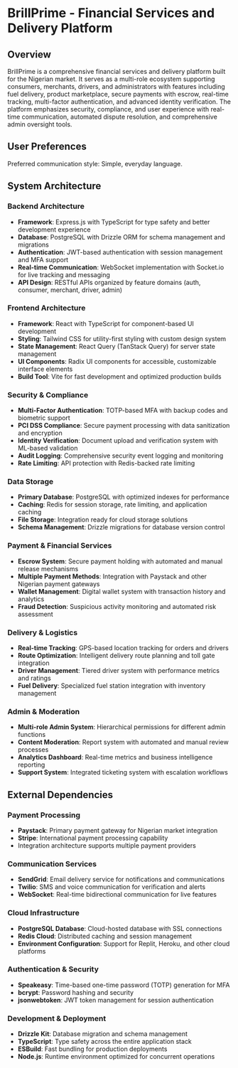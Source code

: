 # BrillPrime - Financial Services and Delivery Platform

## Overview

BrillPrime is a comprehensive financial services and delivery platform built for the Nigerian market. It serves as a multi-role ecosystem supporting consumers, merchants, drivers, and administrators with features including fuel delivery, product marketplace, secure payments with escrow, real-time tracking, multi-factor authentication, and advanced identity verification. The platform emphasizes security, compliance, and user experience with real-time communication, automated dispute resolution, and comprehensive admin oversight tools.

## User Preferences

Preferred communication style: Simple, everyday language.

## System Architecture

### Backend Architecture
- **Framework**: Express.js with TypeScript for type safety and better development experience
- **Database**: PostgreSQL with Drizzle ORM for schema management and migrations
- **Authentication**: JWT-based authentication with session management and MFA support
- **Real-time Communication**: WebSocket implementation with Socket.io for live tracking and messaging
- **API Design**: RESTful APIs organized by feature domains (auth, consumer, merchant, driver, admin)

### Frontend Architecture  
- **Framework**: React with TypeScript for component-based UI development
- **Styling**: Tailwind CSS for utility-first styling with custom design system
- **State Management**: React Query (TanStack Query) for server state management
- **UI Components**: Radix UI components for accessible, customizable interface elements
- **Build Tool**: Vite for fast development and optimized production builds

### Security & Compliance
- **Multi-Factor Authentication**: TOTP-based MFA with backup codes and biometric support
- **PCI DSS Compliance**: Secure payment processing with data sanitization and encryption
- **Identity Verification**: Document upload and verification system with ML-based validation
- **Audit Logging**: Comprehensive security event logging and monitoring
- **Rate Limiting**: API protection with Redis-backed rate limiting

### Data Storage
- **Primary Database**: PostgreSQL with optimized indexes for performance
- **Caching**: Redis for session storage, rate limiting, and application caching
- **File Storage**: Integration ready for cloud storage solutions
- **Schema Management**: Drizzle migrations for database version control

### Payment & Financial Services
- **Escrow System**: Secure payment holding with automated and manual release mechanisms
- **Multiple Payment Methods**: Integration with Paystack and other Nigerian payment gateways
- **Wallet Management**: Digital wallet system with transaction history and analytics
- **Fraud Detection**: Suspicious activity monitoring and automated risk assessment

### Delivery & Logistics
- **Real-time Tracking**: GPS-based location tracking for orders and drivers
- **Route Optimization**: Intelligent delivery route planning and toll gate integration
- **Driver Management**: Tiered driver system with performance metrics and ratings
- **Fuel Delivery**: Specialized fuel station integration with inventory management

### Admin & Moderation
- **Multi-role Admin System**: Hierarchical permissions for different admin functions
- **Content Moderation**: Report system with automated and manual review processes
- **Analytics Dashboard**: Real-time metrics and business intelligence reporting
- **Support System**: Integrated ticketing system with escalation workflows

## External Dependencies

### Payment Processing
- **Paystack**: Primary payment gateway for Nigerian market integration
- **Stripe**: International payment processing capability
- Integration architecture supports multiple payment providers

### Communication Services
- **SendGrid**: Email delivery service for notifications and communications
- **Twilio**: SMS and voice communication for verification and alerts
- **WebSocket**: Real-time bidirectional communication for live features

### Cloud Infrastructure
- **PostgreSQL Database**: Cloud-hosted database with SSL connections
- **Redis Cloud**: Distributed caching and session management
- **Environment Configuration**: Support for Replit, Heroku, and other cloud platforms

### Authentication & Security
- **Speakeasy**: Time-based one-time password (TOTP) generation for MFA
- **bcrypt**: Password hashing and security
- **jsonwebtoken**: JWT token management for session authentication

### Development & Deployment
- **Drizzle Kit**: Database migration and schema management
- **TypeScript**: Type safety across the entire application stack
- **ESBuild**: Fast bundling for production deployments
- **Node.js**: Runtime environment optimized for concurrent operations